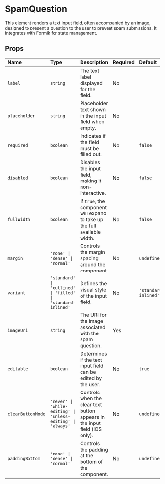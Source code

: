 # SpamQuestion

This element renders a text input field, often accompanied by an image, designed to present a question to the user to prevent spam submissions. It integrates with Formik for state management.

## Props

| Name                 | Type                                                              | Description                                                                 | Required | Default            |
| :------------------- | :---------------------------------------------------------------- | :-------------------------------------------------------------------------- | :------- | :----------------- |
| `label`              | `string`                                                          | The text label displayed for the field.                                     | No       |                    |
| `placeholder`        | `string`                                                          | Placeholder text shown in the input field when empty.                       | No       |                    |
| `required`           | `boolean`                                                         | Indicates if the field must be filled out.                                  | No       | `false`            |
| `disabled`           | `boolean`                                                         | Disables the input field, making it non-interactive.                        | No       | `false`            |
| `fullWidth`          | `boolean`                                                         | If `true`, the component will expand to take up the full available width.   | No       | `false`            |
| `margin`             | `'none' \| 'dense' \| 'normal'`                                   | Controls the margin spacing around the component.                           | No       | `undefined`        |
| `variant`            | `'standard' \| 'outlined' \| 'filled' \| 'standard-inlined'`      | Defines the visual style of the input field.                                | No       | `'standard-inlined'` |
| `imageUri`           | `string`                                                          | The URI for the image associated with the spam question.                    | Yes      |                    |
| `editable`           | `boolean`                                                         | Determines if the text input field can be edited by the user.               | No       | `true`             |
| `clearButtonMode`    | `'never' \| 'while-editing' \| 'unless-editing' \| 'always'` | Controls when the clear text button appears in the input field (iOS only). | No       | `undefined`        |
| `paddingBottom`      | `'none' \| 'dense' \| 'normal'`                                   | Controls the padding at the bottom of the component.                        | No       | `undefined`        |